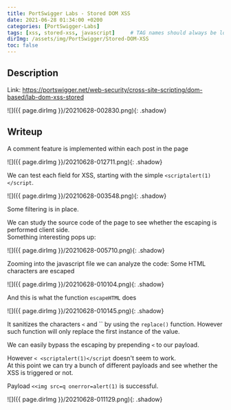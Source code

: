 ```yaml
---
title: PortSwigger Labs - Stored DOM XSS
date: 2021-06-28 01:34:00 +0200
categories: [PortSwigger-Labs]
tags: [xss, stored-xss, javascript]     # TAG names should always be lowercase
dirImg: /assets/img/PortSwigger/Stored-DOM-XSS
toc: false
---
```



## Description

Link: https://portswigger.net/web-security/cross-site-scripting/dom-based/lab-dom-xss-stored

![]({{ page.dirImg }}/20210628-002830.png){: .shadow}


## Writeup

A comment feature is implemented within each post in the page

![]({{ page.dirImg }}/20210628-012711.png){: .shadow}

We can test each field for XSS, starting with the simple `<scriptalert(1)</script`.

![]({{ page.dirImg }}/20210628-003548.png){: .shadow}

Some filtering is in place.

We can study the source code of the page to see whether the escaping is performed client side.  
Something interesting pops up:

![]({{ page.dirImg }}/20210628-005710.png){: .shadow}

Zooming into the javascript file we can analyze the code: Some HTML characters are escaped

![]({{ page.dirImg }}/20210628-010104.png){: .shadow}

And this is what the function `escapeHTML` does

![]({{ page.dirImg }}/20210628-010145.png){: .shadow}

It sanitizes the characters `<` and `` by using the `replace()` function. However such function will only replace the first instance of the value.

We can easily bypass the escaping by prepending  `<` to our payload.

However `< <scriptalert(1)</script` doesn't seem to work.  
At this point we can try a bunch of different payloads and see whether the XSS is triggered or not.

Payload `<<img src=q onerror=alert(1)` is successful.

![]({{ page.dirImg }}/20210628-011129.png){: .shadow}

